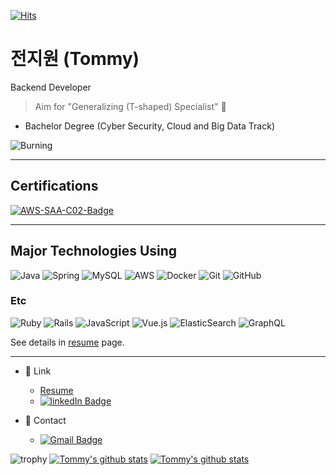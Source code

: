 [![Hits](https://hits.seeyoufarm.com/api/count/incr/badge.svg?url=https%3A%2F%2Fgithub.com%2Fkworkbee%2Fkworkbee&count_bg=%2379C83D&title_bg=%23555555&icon=&icon_color=%23E7E7E7&title=hits&edge_flat=false)](https://hits.seeyoufarm.com)

# 전지원 (Tommy)

Backend Developer

> Aim for "Generalizing (T-shaped) Specialist" :bee:

- Bachelor Degree (Cyber Security, Cloud and Big Data Track)

![Burning](https://github.com/kworkbee/kworkbee/blob/master/burning.gif?raw=true)

---

## Certifications

[![AWS-SAA-C02-Badge](https://images.credly.com/size/340x340/images/4bc21d8b-4afe-4fbd-9a90-a9de8bf7b240/AWS-SolArchitect-Associate-2020.png)](https://www.credly.com/badges/ad89cd92-77c9-4c75-9505-0e5de4fc07f2/public_url)

---

## Major Technologies Using

![Java](https://img.shields.io/badge/java-%23ED8B00.svg?style=for-the-badge&logo=java&logoColor=white) ![Spring](https://img.shields.io/badge/spring-%236DB33F.svg?style=for-the-badge&logo=spring&logoColor=white) ![MySQL](https://img.shields.io/badge/mysql-%2300f.svg?style=for-the-badge&logo=mysql&logoColor=white) ![AWS](https://img.shields.io/badge/AWS-%23FF9900.svg?style=for-the-badge&logo=amazon-aws&logoColor=white) ![Docker](https://img.shields.io/badge/docker-%230db7ed.svg?style=for-the-badge&logo=docker&logoColor=white) ![Git](https://img.shields.io/badge/git-%23F05033.svg?style=for-the-badge&logo=git&logoColor=white) ![GitHub](https://img.shields.io/badge/github-%23121011.svg?style=for-the-badge&logo=github&logoColor=white)

### Etc

![Ruby](https://img.shields.io/badge/ruby-%23CC342D.svg?style=for-the-badge&logo=ruby&logoColor=white) ![Rails](https://img.shields.io/badge/rails-%23CC0000.svg?style=for-the-badge&logo=ruby-on-rails&logoColor=white) ![JavaScript](https://img.shields.io/badge/javascript-%23323330.svg?style=for-the-badge&logo=javascript&logoColor=%23F7DF1E) ![Vue.js](https://img.shields.io/badge/vuejs-%2335495e.svg?style=for-the-badge&logo=vuedotjs&logoColor=%234FC08D) ![ElasticSearch](https://img.shields.io/badge/-ElasticSearch-005571?style=for-the-badge&logo=elasticsearch) ![GraphQL](https://img.shields.io/badge/-GraphQL-E10098?style=for-the-badge&logo=graphql&logoColor=white)

See details in [resume](https://kworkbee.github.io/resume) page.

---

- 🔗  Link
  - [Resume](https://kworkbee.github.io/resume)
  - [![linkedIn Badge](https://img.shields.io/badge/LinkedIn-0077B5?style=for-the-badge&logo=linkedin&logoColor=white)](https://www.linkedin.com/in/g1-tommy-jeon)

- 💬  Contact
  - [![Gmail Badge](https://img.shields.io/badge/Gmail-D14836?style=for-the-badge&logo=gmail&logoColor=white)](mailto:g1.tommy.jeon@gmail.com)

![trophy](https://github-profile-trophy.vercel.app/?username=kworkbee)
[![Tommy's github stats](https://github-readme-stats.vercel.app/api?username=kworkbee)](https://github.com/anuraghazra/github-readme-stats)
[![Tommy's github stats](https://github-readme-stats.vercel.app/api/top-langs/?username=kworkbee&show_icons=true&hide_border=true&title_color=004386&icon_color=004386&layout=compact)](https://github.com/본인ID)
